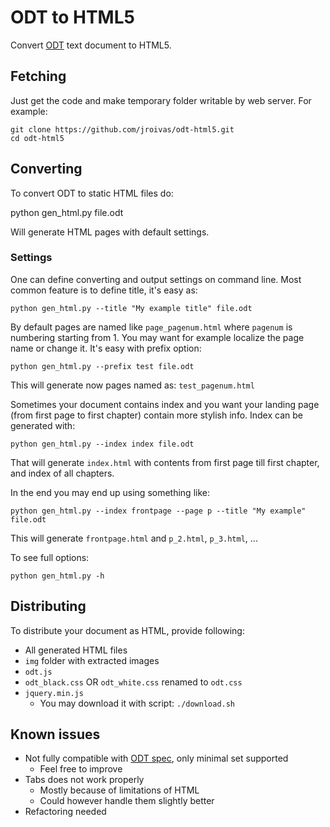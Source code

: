 # ODT to HTML5

Convert [ODT](https://en.wikipedia.org/wiki/OpenDocument) text document to HTML5.

## Fetching

Just get the code and make temporary folder writable by web server. For example:

    git clone https://github.com/jroivas/odt-html5.git
    cd odt-html5

## Converting

To convert ODT to static HTML files do:

   python gen_html.py file.odt

Will generate HTML pages with default settings.

### Settings

One can define converting and output settings on command line.
Most common feature is to define title, it's easy as:

    python gen_html.py --title "My example title" file.odt

By default pages are named like `page_pagenum.html` where `pagenum` is numbering starting from 1. You may want for example localize the page name or change it. It's easy with prefix option:

    python gen_html.py --prefix test file.odt

This will generate now pages named as: `test_pagenum.html`

Sometimes your document contains index and you want your landing page (from first page to first chapter) contain more stylish info. Index can be generated with:

    python gen_html.py --index index file.odt

That will generate `index.html` with contents from first page till first chapter, and index of all chapters.

In the end you may end up using something like:

    python gen_html.py --index frontpage --page p --title "My example" file.odt

This will generate `frontpage.html` and `p_2.html`, `p_3.html`, ...

To see full options:

    python gen_html.py -h

## Distributing

To distribute your document as HTML, provide following:

 - All generated HTML files
 - `img` folder with extracted images
 - `odt.js`
 - `odt_black.css` OR `odt_white.css` renamed to `odt.css`
 - `jquery.min.js`
    * You may download it with script: `./download.sh`

## Known issues

 - Not fully compatible with [ODT spec](http://docs.oasis-open.org/office/v1.2/os/OpenDocument-v1.2-os-part1.html), only minimal set supported
    * Feel free to improve
 - Tabs does not work properly
    * Mostly because of limitations of HTML
    * Could however handle them slightly better
 - Refactoring needed
